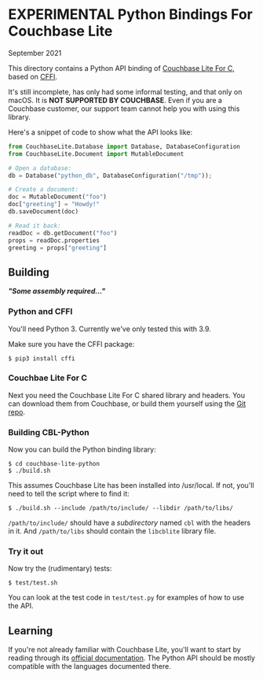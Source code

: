 # EXPERIMENTAL Python Bindings For Couchbase Lite

September 2021

This directory contains a Python API binding of [Couchbase Lite For C][CBL_C], based on [CFFI][CFFI].

It's still incomplete, has only had some informal testing, and that only on macOS. It is **NOT SUPPORTED BY COUCHBASE**. Even if you are a Couchbase customer, our support team cannot help you with using this library.

Here's a snippet of code to show what the API looks like:

```python
from CouchbaseLite.Database import Database, DatabaseConfiguration
from CouchbaseLite.Document import MutableDocument

# Open a database:
db = Database("python_db", DatabaseConfiguration("/tmp"));

# Create a document:
doc = MutableDocument("foo")
doc["greeting"] = "Howdy!"
db.saveDocument(doc)

# Read it back:
readDoc = db.getDocument("foo")
props = readDoc.properties
greeting = props["greeting"]
```


## Building

**_"Some assembly required..."_**

### Python and CFFI

You'll need Python 3. Currently we've only tested this with 3.9.

Make sure you have the CFFI package:

    $ pip3 install cffi

### Couchbae Lite For C

Next you need the Couchbase Lite For C shared library and headers. You can download them from Couchbase, or build them yourself using the [Git repo][CBL_C].

### Building CBL-Python

Now you can build the Python binding library:

    $ cd couchbase-lite-python
    $ ./build.sh

This assumes Couchbase Lite has been installed into /usr/local. If not, you'll need to tell the script where to find it:

    $ ./build.sh --include /path/to/include/ --libdir /path/to/libs/

`/path/to/include/` should have a _subdirectory_ named `cbl` with the headers in it. And `/path/to/libs` should contain the `libcblite` library file.

### Try it out

Now try the (rudimentary) tests:

    $ test/test.sh

You can look at the test code in `test/test.py` for examples of how to use the API.

## Learning

If you're not already familiar with Couchbase Lite, you'll want to start by reading through its
[official documentation][CBLDOCS]. The Python API should be mostly compatible with the languages documented there.


[CBL]: https://www.couchbase.com/products/lite
[CBL_C]: https://github.com/couchbaselabs/couchbase-lite-C
[CFFI]: https://cffi.readthedocs.io/en/latest/index.html
[CBLDOCS]: https://docs.couchbase.com/couchbase-lite/current/introduction.html
[FLEECE]: https://github.com/couchbaselabs/fleece/wiki/Using-Fleece
